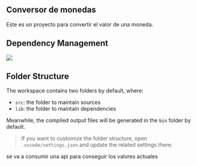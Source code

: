 ## Conversor de monedas

Este es un proyecto para convertir el valor de una moneda.

## Dependency Management

![](https://img.shields.io/badge/version-Java_21-blue)


## Folder Structure

The workspace contains two folders by default, where:

- `src`: the folder to maintain sources
- `lib`: the folder to maintain dependencies

Meanwhile, the compiled output files will be generated in the `bin` folder by default.

> If you want to customize the folder structure, open `.vscode/settings.json` and update the related settings there.

se va a consumir una api para conseguir los valores actuales

